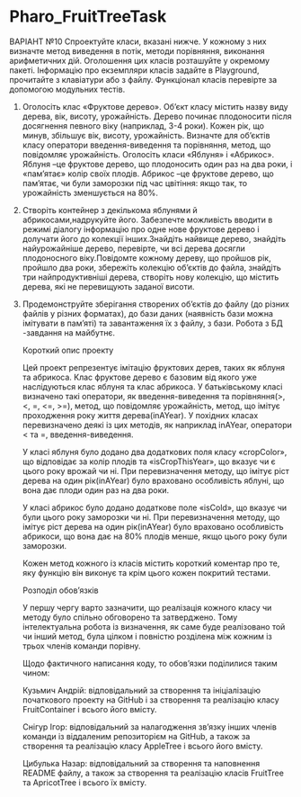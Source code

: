 # Pharo_FruitTreeTask

	
 ВАРІАНТ №10
	Спроектуйте класи, вказані нижче. У кожному з них визначте метод виведення в потік, методи порівняння, виконання арифметичних дій. Оголошення цих класів розташуйте у окремому пакеті. Інформацію про екземпляри класів задайте в Playground, прочитайте з клавіатури або з файлу. Функціонал класів перевірте за допомогою модульних тестів.
1.	Оголосіть клас «Фруктове дерево». Об’єкт класу містить назву виду дерева, вік, висоту, урожайність. Дерево починає плодоносити після досягнення певного віку (наприклад, 3-4 роки). Кожен рік, що минув, збільшує вік, висоту, урожайність. Визначте для об’єктів класу оператори введення-виведення та порівняння, метод, що повідомляє урожайність. Оголосіть класи «Яблуня» і «Абрикос». Яблуня –це фруктове дерево, що плодоносить один раз на два роки, і «пам’ятає» колір своїх плодів. Абрикос –це фруктове дерево, що пам’ятає, чи були заморозки під час цвітіння: якщо так, то урожайність зменшується на 80%.
2.	Створіть  контейнер  з  декількома  яблунями  й  абрикосами,надрукуйте  його.  Забезпечте можливість вводити в режимі діалогу інформацію про одне нове фруктове дерево і долучати його до колекції інших.Знайдіть найвище дерево, знайдіть найурожайніше дерево, перевірте, чи  всі  дерева  досягли  плодоносного  віку.Повідомте  кожному  дереву,  що  пройшов  рік, пройшло два роки, збережіть колекцію об’єктів до файла, знайдіть три найпродуктивніші дерева, створіть нову колекцію, що містить дерева, які не перевищують заданої висоти.
3.	Продемонструйте  зберігання  створених  об’єктів  до  файлу  (до  різних  файлів  у  різних форматах), до бази даних (наявність бази можна імітувати в пам’яті) та завантаження їх з файлу, з бази. Робота з БД -завдання на майбутнє.

	Короткий опис проекту
	
 	Цей проект репрезентує імітацію фруктових дерев, таких як яблуня та абрикоса. Клас фруктове дерево є базовим від якого уже наслідуються клас яблуня та клас абрикоса. У батьківському класі визначено такі оператори, як введення-виведення та порівняння(>, <, =, <=, >=), метод, що повідомляє урожайність, метод, що імітує проходження року життя дерева(inAYear). У похідних класах перевизначено деякі із цих методів, як наприклад inAYear, оператори < та =, введення-виведення. 
	
 	У класі яблуня було додано два додаткових поля класу «cropColor», що відповідає за колір плодів та «isCropThisYear», що вказує чи є цього року врожай чи ні. При перевизначення методу, що імітує ріст дерева на один рік(inAYear) було враховано особливість яблуні, що вона дає плоди один раз на два роки.
	
 	У класі абрикос було додано додаткове поле «isCold», що вказує чи були цього року заморозки чи ні. При перевизначення методу, що імітує ріст дерева на один рік(inAYear) було враховано особливість абрикоси, що вона дає на 80% плодів менше, якщо цього року були заморозки. 
	
 	Кожен метод кожного із класів містить короткий коментар про те, яку функцію він виконує та крім цього кожен покритий тестами.

	Розподіл обов’язків
	
 	У першу чергу варто зазначити, що реалізація кожного класу чи методу було спільно обговорено та затверджено. Тому інтелектуальна робота із визначення, як саме буде реалізовано той чи інший метод, була цілком і повністю розділена між кожним із трьох членів команди порівну. 
	
 	Щодо фактичного написання коду, то обов’язки поділилися таким чином:
	
	 Кузьмич Андрій: відповідальний за створення та ініціалізацію початкового проекту на GitHub і за створення та реалізацію класу FruitContainer і всього його вмісту.
	
	 Снігур Ігор: відповідальний за налагодження зв’язку інших членів команди із віддаленим репозиторієм на GitHub, а також за створення та реалізацію класу AppleTree і всього його вмісту.
	
 	Цибулька Назар: відповідальний за створення та наповнення README файлу, а також за створення та реалізацію класів FruitTree та ApricotTree і всього їх вмісту.
